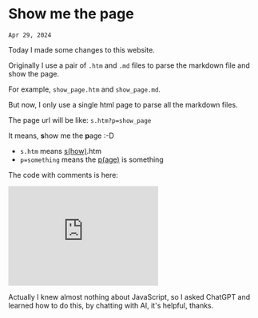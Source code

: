 # Show me the page
`Apr 29, 2024`

Today I made some changes to this website. 

Originally I use a pair of `.htm` and `.md` files to parse the markdown file and show the page.

For example, `show_page.htm` and `show_page.md`.

But now, I only use a single html page to parse all the markdown files.

The page url will be like: `s.htm?p=show_page`

It means, **s**how me the **p**age :-D
- `s.htm` means <u>s(how)</u>.htm
- `p=something` means the <u>p(age)</u> is something

The code with comments is here:

<embed src="https://gist.githubusercontent.com/jamesec/606636df1542b0afa3b77013b56da240/raw/" width="300" height="200" type="text/plain">

Actually I knew almost nothing about JavaScript, so I asked ChatGPT and learned how to do this, by chatting with AI, it's helpful, thanks.
